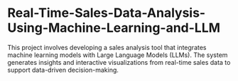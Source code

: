 # Real-Time-Sales-Data-Analysis-Using-Machine-Learning-and-LLM
This project involves developing a sales analysis tool that integrates machine learning models with Large Language Models (LLMs). The system generates insights and interactive visualizations from real-time sales data to support data-driven decision-making.
